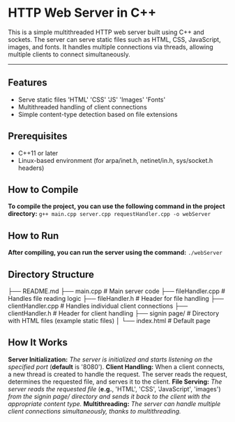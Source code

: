 # HTTP Web Server in C++
This is a simple multithreaded HTTP web server built using C++ and sockets. The server can serve static files such as HTML, CSS, JavaScript, images, and fonts. 
It handles multiple connections via threads, allowing multiple clients to connect simultaneously.
___

## Features

+ Serve static files 'HTML' 'CSS' 'JS' 'Images' 'Fonts'
+ Multithreaded handling of client connections
+ Simple content-type detection based on file extensions

## Prerequisites
- C++11 or later
- Linux-based environment (for arpa/inet.h, netinet/in.h, sys/socket.h headers)

## How to Compile
**To compile the project, you can use the following command in the project directory:**
```g++ main.cpp server.cpp requestHandler.cpp -o webServer```

## How to Run
**After compiling, you can run the server using the command:**
```./webServer```

## Directory Structure
├── README.md
├── main.cpp              # Main server code
├── fileHandler.cpp       # Handles file reading logic
├── fileHandler.h         # Header for file handling
├── clientHandler.cpp     # Handles individual client connections
├── clientHandler.h       # Header for client handling
├── signin page/          # Directory with HTML files (example static files)
│   └── index.html        # Default page

## How It Works
**Server Initialization:** *The server is initialized and starts listening on the specified port* (**default** is '8080').
**Client Handling:** When a client connects, a new thread is created to handle the request. The server reads the request, determines the requested file, and serves it to the client.
**File Serving:** *The server reads the requested file* (**e.g.**, 'HTML', 'CSS', 'JavaScript', 'images') *from the signin page/ directory and sends it back to the client with the appropriate content type.*
**Multithreading:** *The server can handle multiple client connections simultaneously, thanks to multithreading.*
